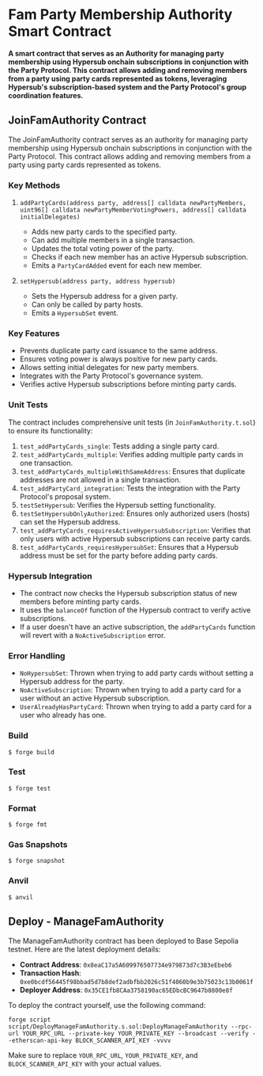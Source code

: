 # Fam Party Membership Authority Smart Contract

**A smart contract that serves as an Authority for managing party membership using Hypersub onchain subscriptions in conjunction with the Party Protocol. This contract allows adding and removing members from a party using party cards represented as tokens, leveraging Hypersub's subscription-based system and the Party Protocol's group coordination features.**

## JoinFamAuthority Contract

The JoinFamAuthority contract serves as an authority for managing party membership using Hypersub onchain subscriptions in conjunction with the Party Protocol. This contract allows adding and removing members from a party using party cards represented as tokens.

### Key Methods

1. `addPartyCards(address party, address[] calldata newPartyMembers, uint96[] calldata newPartyMemberVotingPowers, address[] calldata initialDelegates)`

   - Adds new party cards to the specified party.
   - Can add multiple members in a single transaction.
   - Updates the total voting power of the party.
   - Checks if each new member has an active Hypersub subscription.
   - Emits a `PartyCardAdded` event for each new member.

2. `setHypersub(address party, address hypersub)`
   - Sets the Hypersub address for a given party.
   - Can only be called by party hosts.
   - Emits a `HypersubSet` event.

### Key Features

- Prevents duplicate party card issuance to the same address.
- Ensures voting power is always positive for new party cards.
- Allows setting initial delegates for new party members.
- Integrates with the Party Protocol's governance system.
- Verifies active Hypersub subscriptions before minting party cards.

### Unit Tests

The contract includes comprehensive unit tests (in `JoinFamAuthority.t.sol`) to ensure its functionality:

1. `test_addPartyCards_single`: Tests adding a single party card.
2. `test_addPartyCards_multiple`: Verifies adding multiple party cards in one transaction.
3. `test_addPartyCards_multipleWithSameAddress`: Ensures that duplicate addresses are not allowed in a single transaction.
4. `test_addPartyCard_integration`: Tests the integration with the Party Protocol's proposal system.
5. `testSetHypersub`: Verifies the Hypersub setting functionality.
6. `testSetHypersubOnlyAuthorized`: Ensures only authorized users (hosts) can set the Hypersub address.
7. `test_addPartyCards_requiresActiveHypersubSubscription`: Verifies that only users with active Hypersub subscriptions can receive party cards.
8. `test_addPartyCards_requiresHypersubSet`: Ensures that a Hypersub address must be set for the party before adding party cards.

### Hypersub Integration

- The contract now checks the Hypersub subscription status of new members before minting party cards.
- It uses the `balanceOf` function of the Hypersub contract to verify active subscriptions.
- If a user doesn't have an active subscription, the `addPartyCards` function will revert with a `NoActiveSubscription` error.

### Error Handling

- `NoHypersubSet`: Thrown when trying to add party cards without setting a Hypersub address for the party.
- `NoActiveSubscription`: Thrown when trying to add a party card for a user without an active Hypersub subscription.
- `UserAlreadyHasPartyCard`: Thrown when trying to add a party card for a user who already has one.

### Build

```shell
$ forge build
```

### Test

```shell
$ forge test
```

### Format

```shell
$ forge fmt
```

### Gas Snapshots

```shell
$ forge snapshot
```

### Anvil

```shell
$ anvil
```

## Deploy - ManageFamAuthority

The ManageFamAuthority contract has been deployed to Base Sepolia testnet. Here are the latest deployment details:

- **Contract Address**: `0x8eaC17a5A609976507734e979873d7c3B3eEbeb6`
- **Transaction Hash**: `0xe0bcdf56445f98bbad5d7b8def2adbfbb2026c51f4060b9e3b75023c13b0061f`
- **Deployer Address**: `0x35CE1fb8CAa3758190ac65EDbcBC9647b8800e8f`

To deploy the contract yourself, use the following command:

```
forge script script/DeployManageFamAuthority.s.sol:DeployManageFamAuthority --rpc-url YOUR_RPC_URL --private-key YOUR_PRIVATE_KEY --broadcast --verify --etherscan-api-key BLOCK_SCANNER_API_KEY -vvvv
```

Make sure to replace `YOUR_RPC_URL`, `YOUR_PRIVATE_KEY`, and `BLOCK_SCANNER_API_KEY` with your actual values.
